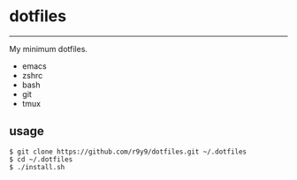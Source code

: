 # dotfiles
---

My minimum dotfiles.

- emacs
- zshrc
- bash
- git
- tmux

## usage

	$ git clone https://github.com/r9y9/dotfiles.git ~/.dotfiles
	$ cd ~/.dotfiles
	$ ./install.sh
